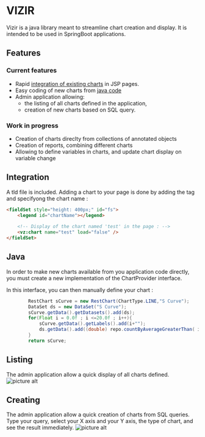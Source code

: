 # VIZIR

Vizir is a java library meant to streamline chart creation and display.
It is intended to be used in SpringBoot applications.

## Features
### Current features
* Rapid [integration of existing charts](#Integration) in JSP pages.
* Easy coding of new charts from [java code](#Java)
* Admin application allowing:
  * the listing of all charts defined in the application,
  * creation of new charts based on SQL query.

### Work in progress
 * Creation of charts direclty from collections of annotated objects
 * Creation of reports, combining different charts
 * Allowing to define variables in charts, and update chart display on variable change

## Integration
  
A tld file is included. Adding a chart to your page is done by adding the tag and specifyong the chart name :
```html
<fieldSet style="height: 400px;" id="fs">
	<legend id="chartName"></legend>
	
	<!-- Display of the chart named 'test' in the page : -->
    <vz:chart name="test" load="false" />
</fieldSet>
`````

## Java
In order to make new charts available from you application code directly, you must create a new implementation of the ChartProvider interface.

In this interface, you can then manually define your chart :
````java
		RestChart sCurve = new RestChart(ChartType.LINE,"S Curve");
		DataSet ds = new DataSet("S Curve");
		sCurve.getData().getDatasets().add(ds);
		for(Float i = 0.0f ; i <=20.0f ; i++){
			sCurve.getData().getLabels().add(i+"");
			ds.getData().add((double) repo.countByAverageGreaterThan( i ));
		}
		return sCurve;
````

## Listing

The admin application allow a quick display of all charts defined.
![picture alt](chartList.PNG "Title is optional")


## Creating

The admin application allow a quick creation of charts from SQL queries.
Type your query, select your X axis and your Y axis, the type of chart, and see the result immediately.
![picture alt](chartFromSQL.PNG "Title is optional")
